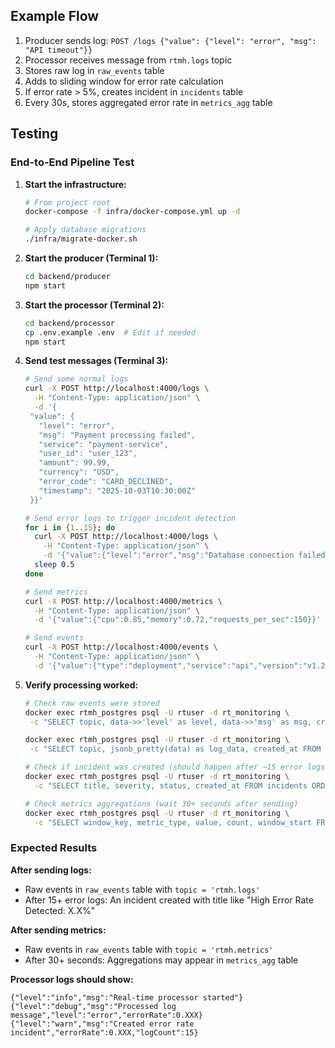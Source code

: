 ## Example Flow

1. Producer sends log: `POST /logs {"value": {"level": "error", "msg": "API timeout"}}`
2. Processor receives message from `rtmh.logs` topic
3. Stores raw log in `raw_events` table
4. Adds to sliding window for error rate calculation
5. If error rate > 5%, creates incident in `incidents` table
6. Every 30s, stores aggregated error rate in `metrics_agg` table

## Testing

### End-to-End Pipeline Test

1. **Start the infrastructure:**
   ```bash
   # From project root
   docker-compose -f infra/docker-compose.yml up -d
   
   # Apply database migrations
   ./infra/migrate-docker.sh
   ```

2. **Start the producer (Terminal 1):**
   ```bash
   cd backend/producer
   npm start
   ```

3. **Start the processor (Terminal 2):**
   ```bash
   cd backend/processor
   cp .env.example .env  # Edit if needed
   npm start
   ```

4. **Send test messages (Terminal 3):**
   ```bash
   # Send some normal logs
   curl -X POST http://localhost:4000/logs \
     -H "Content-Type: application/json" \
     -d '{
    "value": {
      "level": "error",
      "msg": "Payment processing failed",
      "service": "payment-service",
      "user_id": "user_123",
      "amount": 99.99,
      "currency": "USD",
      "error_code": "CARD_DECLINED",
      "timestamp": "2025-10-03T10:30:00Z"
    }}'
   
   # Send error logs to trigger incident detection
   for i in {1..15}; do
     curl -X POST http://localhost:4000/logs \
       -H "Content-Type: application/json" \
       -d '{"value":{"level":"error","msg":"Database connection failed","service":"api"}}'
     sleep 0.5
   done
   
   # Send metrics
   curl -X POST http://localhost:4000/metrics \
     -H "Content-Type: application/json" \
     -d '{"value":{"cpu":0.85,"memory":0.72,"requests_per_sec":150}}'
   
   # Send events
   curl -X POST http://localhost:4000/events \
     -H "Content-Type: application/json" \
     -d '{"value":{"type":"deployment","service":"api","version":"v1.2.3"}}'
   ```

5. **Verify processing worked:**
   ```bash
   # Check raw events were stored
   docker exec rtmh_postgres psql -U rtuser -d rt_monitoring \
    -c "SELECT topic, data->>'level' as level, data->>'msg' as msg, created_at FROM raw_events ORDER BY created_at DESC LIMIT 5;"

   docker exec rtmh_postgres psql -U rtuser -d rt_monitoring \
    -c "SELECT topic, jsonb_pretty(data) as log_data, created_at FROM raw_events ORDER BY created_at DESC LIMIT 5;"
   
   # Check if incident was created (should happen after ~15 error logs)
   docker exec rtmh_postgres psql -U rtuser -d rt_monitoring \
     -c "SELECT title, severity, status, created_at FROM incidents ORDER BY created_at DESC LIMIT 3;"
   
   # Check metrics aggregations (wait 30+ seconds after sending)
   docker exec rtmh_postgres psql -U rtuser -d rt_monitoring \
     -c "SELECT window_key, metric_type, value, count, window_start FROM metrics_agg ORDER BY window_start DESC LIMIT 5;"
   ```

### Expected Results

**After sending logs:**
- Raw events in `raw_events` table with `topic = 'rtmh.logs'`
- After 15+ error logs: An incident created with title like "High Error Rate Detected: X.X%"

**After sending metrics:**
- Raw events in `raw_events` table with `topic = 'rtmh.metrics'`  
- After 30+ seconds: Aggregations may appear in `metrics_agg` table

**Processor logs should show:**
```
{"level":"info","msg":"Real-time processor started"}
{"level":"debug","msg":"Processed log message","level":"error","errorRate":0.XXX}
{"level":"warn","msg":"Created error rate incident","errorRate":0.XXX,"logCount":15}
```
